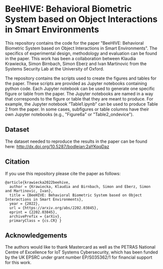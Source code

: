 # BeeHIVE: Behavioral Biometric System based on Object Interactions in Smart Environments

This repository contains the code for the paper "BeeHIVE: Behavioral Biometric System based on Object Interactions in Smart Environments". The specifics of experimental design, methodology and evaluation can be found in the paper. This work has been a collaboration between Klaudia Krawiecka, Simon Birnbach, Simon Eberz and Ivan Martinovic from the Systems Security Lab at the University of Oxford.

The repository contains the scripts used to create the figures and tables for the paper. These scripts are provided as Jupyter notebooks containing python code. Each Jupyter notebook can be used to generate one specific figure or table from the paper. The Jupyter notebooks are named in a way that corresponds to the figure or table that they are meant to produce. For example, the Jupyter notebook “Table1.ipynb” can be used to produce Table 2 from the paper.
In some cases, subfigures or table columns have their own Jupyter notebooks (e.g., "Figure6a" or "Table2_ondevice").

## Dataset
The dataset needed to reproduce the results in the paper can be found here: http://dx.doi.org/10.5287/bodleian:2aYKqqDaz

## Citation
If you use this repository please cite the paper as follows:
```
@article{krawiecka2022beehive,
  author = {Krawiecka, Klaudia and Birnbach, Simon and Eberz, Simon and Martinovic, Ivan},
  title = {BeeHIVE: Behavioral Biometric System based on Object Interactions in Smart Environments},
  year = {2022},
  url = {https://arxiv.org/abs/2202.03845},
  eprint = {2202.03845},
  archivePrefix = {arXiv},
  primaryClass = {cs.CR} }
```

## Acknowledgements
The authors would like to thank Mastercard as well as the PETRAS National Centre of Excellence for IoT Systems Cybersecurity, which has been funded by the UK EPSRC under grant number EP/S035362/1 for financial support for this work.
